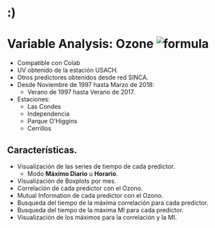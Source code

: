 # :)

# Variable Analysis: Ozone ![formula](https://render.githubusercontent.com/render/math?math=O_3)

* Compatible con Colab
* UV obtenido de la estación USACH.
* Otros predictores obtenidos desde red SINCA.
* Desde Noviembre de 1997 hasta Marzo de 2018:
  * Verano de 1997 hasta Verano de 2017.
* Estaciones:  
  * Las Condes
  * Independencia
  * Parque O'Higgins
  * Cerrillos

## Características.
* Visualización de las series de tiempo de cada predictor.
  * Modo **Máximo Diario** u **Horario**.
* Visualización de Boxplots por mes.
* Correlación de cada predictor con el Ozono.
* Mutual Information de cada predictor con el Ozono.
* Busqueda del tiempo de la máxima correlación para cada predictor.
* Busqueda del tiempo de la máxima MI para cada predictor.
* Visualización de los máximos para la correlación y la MI.